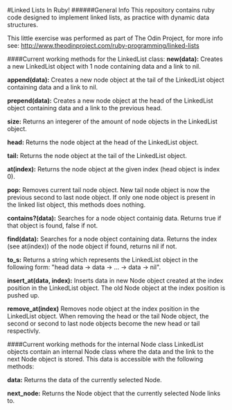 #Linked Lists In Ruby!
######General Info
This repository contains ruby code designed to implement linked lists, as practice with dynamic data structures.

This little exercise was performed as part of The Odin Project, for more info see:
http://www.theodinproject.com/ruby-programming/linked-lists

####Current working methods for the LinkedList class:
**new(data):** Creates a new LinkedList object with 1 node containing data and a link to nil.

**append(data):** Creates a new node object at the tail of the LinkedList object containing data and a link to nil.

**prepend(data):** Creates a new node object at the head of the LinkedList object containing data and a link to the previous head.

**size:** Returns an integerer of the amount of node objects in the LinkedList object.

**head:** Returns the node object at the head of the LinkedList object.

**tail:** Returns the node object at the tail of the LinkedList object. 

**at(index):** Returns the node object at the given index (head object is index 0).

**pop:** Removes current tail node object. New tail node object is now the previous second to last node object. If only one node object is present in the linked list object, this methods does nothing.

**contains?(data):** Searches for a node object containig data. Returns true if that object is found, false if not.

**find(data):** Searches for a node object containing data. Returns the index (see at(index)) of the node object if found, returns nil if not.

**to_s:** Returns a string which represents the LinkedList object in the following form: "head data -> data -> ... -> data -> nil".

**insert_at(data, index):** Inserts data in new Node object created at the index position in the LinkedList object. The old Node object at the index position is pushed up.

**remove_at(index)** Removes node object at the index position in the LinkedList object. When removing the head or the tail Node object, the second or second to last node objects become the new head or tail respectivly. 

####Current working methods for the internal Node class
LinkedList objects contain an internal Node class where the data and the link to the next Node object is stored. This data is accessible with the following methods:

**data:** Returns the data of the currently selected Node.

**next_node:** Returns the Node object that the currently selected Node links to.
